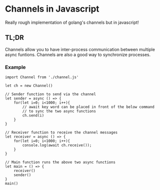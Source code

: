 # Channels in Javascript
Really rough implementation of golang's channels but in javascript!

## TL;DR
Channels allow you to have inter-process communication between multiple async funtions. Channels are also a good way to synchronize processes. 

### Example
```
import Channel from './channel.js'

let ch = new Channel()

// Sender function to send via the channel
let sender = async () => {
    for(let i=0; i<1000; i++){
        // await key word can be placed in front of the below command
        // to sync the two async functions
        ch.send(i)
    }
}

// Receiver function to receive the channel messages
let receiver = async () => {
    for(let i=0; i<1000; i++){
        console.log(await ch.receive());
    }
}

// Main function runs the above two async functions
let main = () => {
    receiver()
    sender()
}
main()
```
